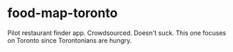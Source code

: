 food-map-toronto
================

Pilot restaurant finder app. Crowdsourced. Doesn't suck. This one focuses on Toronto since Torontonians are hungry.
